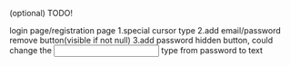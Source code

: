 (optional) TODO!


login page/registration page
1.special cursor type
2.add email/password remove button(visible if not null)
3.add password hidden button, could change the <input> type from password to text   